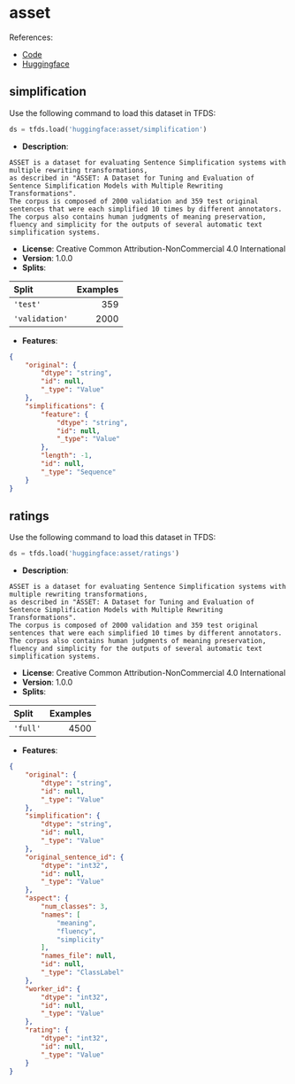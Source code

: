 # asset

References:

*   [Code](https://huggingface.co/datasets/asset/tree/main)
*   [Huggingface](https://huggingface.co/datasets/asset)


## simplification


Use the following command to load this dataset in TFDS:

```python
ds = tfds.load('huggingface:asset/simplification')
```

*   **Description**:

```
ASSET is a dataset for evaluating Sentence Simplification systems with multiple rewriting transformations,
as described in "ASSET: A Dataset for Tuning and Evaluation of Sentence Simplification Models with Multiple Rewriting Transformations".
The corpus is composed of 2000 validation and 359 test original sentences that were each simplified 10 times by different annotators.
The corpus also contains human judgments of meaning preservation, fluency and simplicity for the outputs of several automatic text simplification systems.
```

*   **License**: Creative Common Attribution-NonCommercial 4.0 International
*   **Version**: 1.0.0
*   **Splits**:

Split  | Examples
:----- | -------:
`'test'` | 359
`'validation'` | 2000

*   **Features**:

```json
{
    "original": {
        "dtype": "string",
        "id": null,
        "_type": "Value"
    },
    "simplifications": {
        "feature": {
            "dtype": "string",
            "id": null,
            "_type": "Value"
        },
        "length": -1,
        "id": null,
        "_type": "Sequence"
    }
}
```



## ratings


Use the following command to load this dataset in TFDS:

```python
ds = tfds.load('huggingface:asset/ratings')
```

*   **Description**:

```
ASSET is a dataset for evaluating Sentence Simplification systems with multiple rewriting transformations,
as described in "ASSET: A Dataset for Tuning and Evaluation of Sentence Simplification Models with Multiple Rewriting Transformations".
The corpus is composed of 2000 validation and 359 test original sentences that were each simplified 10 times by different annotators.
The corpus also contains human judgments of meaning preservation, fluency and simplicity for the outputs of several automatic text simplification systems.
```

*   **License**: Creative Common Attribution-NonCommercial 4.0 International
*   **Version**: 1.0.0
*   **Splits**:

Split  | Examples
:----- | -------:
`'full'` | 4500

*   **Features**:

```json
{
    "original": {
        "dtype": "string",
        "id": null,
        "_type": "Value"
    },
    "simplification": {
        "dtype": "string",
        "id": null,
        "_type": "Value"
    },
    "original_sentence_id": {
        "dtype": "int32",
        "id": null,
        "_type": "Value"
    },
    "aspect": {
        "num_classes": 3,
        "names": [
            "meaning",
            "fluency",
            "simplicity"
        ],
        "names_file": null,
        "id": null,
        "_type": "ClassLabel"
    },
    "worker_id": {
        "dtype": "int32",
        "id": null,
        "_type": "Value"
    },
    "rating": {
        "dtype": "int32",
        "id": null,
        "_type": "Value"
    }
}
```


